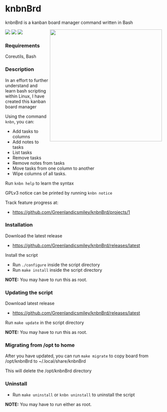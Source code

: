 # knbnBrd

knbnBrd is a kanban board manager command written in Bash

<a href="./LICENSE"><img src="https://img.shields.io/github/license/Greenlandicsmiley/knbnBrd?color=Green&style=flat-square"></a>
<a href="https://github.com/Greenlandicsmiley/knbnBrd/releases/latest"><img src="https://img.shields.io/github/v/tag/Greenlandicsmiley/knbnBrd?color=Green&label=version&style=flat-square"></a>
<img src="https://img.shields.io/github/languages/top/Greenlandicsmiley/knbnBrd?color=Green&label=bash&style=flat-square">
<img src="https://i.imgur.com/KTpI8gj.png" height="360px" align="right">

### Requirements

Coreutils, Bash

### Description
In an effort to further understand and learn bash scripting within Linux, 
I have created this kanban board manager

Using the command `knbn`, you can:
- Add tasks to columns
- Add notes to tasks
- List tasks
- Remove tasks
- Remove notes from tasks
- Move tasks from one column to another
- Wipe columns of all tasks.

Run `knbn help` to learn the syntax

GPLv3 notice can be printed by running `knbn notice`

Track feature progress at:
- https://github.com/Greenlandicsmiley/knbnBrd/projects/1

### Installation
Download the latest release
- https://github.com/Greenlandicsmiley/knbnBrd/releases/latest

Install the script
- Run `./configure` inside the script directory
- Run `make install` inside the script directory

**NOTE:** You may have to run this as root.

### Updating the script
Download latest release
- https://github.com/Greenlandicsmiley/knbnBrd/releases/latest

Run `make update` in the script directory

**NOTE:** You may have to run this as root.

### Migrating from /opt to home
After you have updated, you can run `make migrate` to copy board from /opt/knbnBrd to ~/.local/share/knbnBrd

This will delete the /opt/knbnBrd directory

### Uninstall
- Run `make uninstall` or `knbn uninstall` to uninstall the script

**NOTE:** You may have to run either as root.
